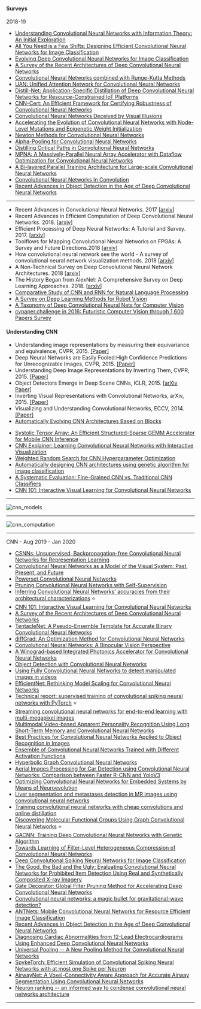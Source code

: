 #### Surveys

2018-19

- [Understanding Convolutional Neural Networks with Information Theory: An Initial Exploration](https://arxiv.org/abs/1804.06537v3)
- [All You Need is a Few Shifts: Designing Efficient Convolutional Neural Networks for Image Classification](https://arxiv.org/abs/1903.05285v1)
- [Evolving Deep Convolutional Neural Networks for Image Classification](https://arxiv.org/abs/1710.10741v3)
- [A Survey of the Recent Architectures of Deep Convolutional Neural Networks](https://arxiv.org/abs/1901.06032v1)
- [Convolutional Neural Networks combined with Runge-Kutta Methods](https://arxiv.org/abs/1802.08831v6)
- [UAN: Unified Attention Network for Convolutional Neural Networks](https://arxiv.org/abs/1901.05376v1)
- [Distill-Net: Application-Specific Distillation of Deep Convolutional Neural Networks for Resource-Constrained IoT Platforms](https://arxiv.org/abs/1812.07390v1)
- [CNN-Cert: An Efficient Framework for Certifying Robustness of Convolutional Neural Networks](https://arxiv.org/abs/1811.12395v1)
- [Convolutional Neural Networks Deceived by Visual Illusions](https://arxiv.org/abs/1811.10565v1)
- [Accelerating the Evolution of Convolutional Neural Networks with Node-Level Mutations and Epigenetic Weight Initialization](https://arxiv.org/abs/1811.08286v1)
- [Newton Methods for Convolutional Neural Networks](https://arxiv.org/abs/1811.06100v1)
- [Alpha-Pooling for Convolutional Neural Networks](https://arxiv.org/abs/1811.03436v1)
- [Distilling Critical Paths in Convolutional Neural Networks](https://arxiv.org/abs/1811.02643v2)
- [MPNA: A Massively-Parallel Neural Array Accelerator with Dataflow Optimization for Convolutional Neural Networks](https://arxiv.org/abs/1810.12910v1)
- [A Bi-layered Parallel Training Architecture for Large-scale Convolutional Neural Networks](https://arxiv.org/abs/1810.07742v1)
- [Convolutional Neural Networks In Convolution](https://arxiv.org/abs/1810.03946v1)
- [Recent Advances in Object Detection in the Age of Deep Convolutional Neural Networks](https://arxiv.org/abs/1809.03193v1)



----------------

- Recent Advances in Convolutional Neural Networks. 2017 [[arxiv](https://arxiv.org/abs/1512.07108v6)]
- Recent Advances in Efficient Computation of Deep Convolutional Neural Networks. 2018. [[arxiv](https://arxiv.org/abs/1802.00939v2)]
- Efficient Processing of Deep Neural Networks: A Tutorial and Survey. 2017. [[arxiv](https://arxiv.org/abs/1703.09039v2)]
- Toolflows for Mapping Convolutional Neural Networks on FPGAs: A Survey and Future Directions.2018 [[arxiv](https://arxiv.org/abs/1803.05900v1)]
- How convolutional neural network see the world - A survey of convolutional neural network visualization methods. 2018 [[arxiv](https://arxiv.org/abs/1804.11191v2)]
- A Non-Technical Survey on Deep Convolutional Neural Network Architectures. 2018 [[arxiv](https://arxiv.org/abs/1803.02129v1)]
- The History Began from AlexNet: A Comprehensive Survey on Deep Learning Approaches. 2018. [[arxiv](https://arxiv.org/abs/1803.01164v1)]
- [Comparative Study of CNN and RNN for Natural Language Processing](https://arxiv.org/pdf/1702.01923v1.pdf)
- [A Survey on Deep Learning Methods for Robot Vision](https://arxiv.org/ftp/arxiv/papers/1803/1803.10862.pdf)
- [A Taxonomy of Deep Convolutional Neural Nets for Computer Vision](https://arxiv.org/pdf/1601.06615v1.pdf)
- [cvpaper.challenge in 2016: Futuristic Computer
Vision through 1,600 Papers Survey](https://arxiv.org/pdf/1707.06436v1.pdf)


#### Understanding CNN

*  Understanding image representations by measuring their equivariance and equivalence, CVPR, 2015. [[Paper]](http://www.cv-foundation.org/openaccess/content_cvpr_2015/papers/Lenc_Understanding_Image_Representations_2015_CVPR_paper.pdf)
* Deep Neural Networks are Easily Fooled:High Confidence Predictions for Unrecognizable Images, CVPR, 2015. [[Paper]](http://www.cv-foundation.org/openaccess/content_cvpr_2015/papers/Nguyen_Deep_Neural_Networks_2015_CVPR_paper.pdf)
* Understanding Deep Image Representations by Inverting Them, CVPR, 2015. [[Paper]](http://www.cv-foundation.org/openaccess/content_cvpr_2015/papers/Mahendran_Understanding_Deep_Image_2015_CVPR_paper.pdf)
*  Object Detectors Emerge in Deep Scene CNNs, ICLR, 2015. [[arXiv Paper]](http://arxiv.org/abs/1412.6856)
*  Inverting Visual Representations with Convolutional Networks, arXiv, 2015. [[Paper]](http://arxiv.org/abs/1506.02753)
*  Visualizing and Understanding Convolutional Networks, ECCV, 2014. [[Paper]](https://www.cs.nyu.edu/~fergus/papers/zeilerECCV2014.pdf)
* [Automatically Evolving CNN Architectures Based on Blocks](https://arxiv.org/abs/1810.11875v1)
- [Systolic Tensor Array: An Efficient Structured-Sparse GEMM Accelerator for Mobile CNN Inference](https://arxiv.org/abs/2005.08098v1)
- [CNN Explainer: Learning Convolutional Neural Networks with Interactive Visualization](https://arxiv.org/abs/2004.15004v2)
- [Weighted Random Search for CNN Hyperparameter Optimization](https://arxiv.org/abs/2003.13300v1)
- [Automatically designing CNN architectures using genetic algorithm for image classification](https://arxiv.org/abs/1808.03818v3)
- [A Systematic Evaluation: Fine-Grained CNN vs. Traditional CNN Classifiers](https://arxiv.org/abs/2003.11154v1)
- [CNN 101: Interactive Visual Learning for Convolutional Neural Networks](https://arxiv.org/abs/2001.02004v3)

------------
![cnn_models](https://github.com/gopala-kr/CNNs/blob/master/resources/img/cnn_models.PNG)

------------

![cnn_computation](https://github.com/gopala-kr/CNNs/blob/master/resources/img/cnn_computation.PNG)

-------------------------

CNN - Aug 2019 - Jan 2020

- [CSNNs: Unsupervised, Backpropagation-free Convolutional Neural Networks for Representation Learning](https://arxiv.org/abs/2001.10388v2)
- [Convolutional Neural Networks as a Model of the Visual System: Past, Present, and Future](https://arxiv.org/abs/2001.07092v1)
- [Powerset Convolutional Neural Networks](https://arxiv.org/abs/1909.02253v4)
- [Pruning Convolutional Neural Networks with Self-Supervision](https://arxiv.org/abs/2001.03554v1)
- [Inferring Convolutional Neural Networks' accuracies from their architectural characterizations](https://arxiv.org/abs/2001.02160v2) :star:
- [CNN 101: Interactive Visual Learning for Convolutional Neural Networks](https://arxiv.org/abs/2001.02004v1)
- [A Survey of the Recent Architectures of Deep Convolutional Neural Networks](https://arxiv.org/abs/1901.06032v4)
- [TentacleNet: A Pseudo-Ensemble Template for Accurate Binary Convolutional Neural Networks](https://arxiv.org/abs/1912.10103v2)
- [diffGrad: An Optimization Method for Convolutional Neural Networks](https://arxiv.org/abs/1909.11015v2)
- [Convolutional Neural Networks: A Binocular Vision Perspective](https://arxiv.org/abs/1912.10201v1)
- [A Winograd-based Integrated Photonics Accelerator for Convolutional Neural Networks](https://arxiv.org/abs/1906.10487v2)
- [Object Detection with Convolutional Neural Networks](https://arxiv.org/abs/1912.01844v1)
- [Using Fully Convolutional Neural Networks to detect manipulated images in videos](https://arxiv.org/abs/1911.13269v1)
- [EfficientNet: Rethinking Model Scaling for Convolutional Neural Networks](https://arxiv.org/abs/1905.11946v3)
- [Technical report: supervised training of convolutional spiking neural networks with PyTorch](https://arxiv.org/abs/1911.10124v1) :star:
- [Streaming convolutional neural networks for end-to-end learning with multi-megapixel images](https://arxiv.org/abs/1911.04432v1)
- [Multimodal Video-based Apparent Personality Recognition Using Long Short-Term Memory and Convolutional Neural Networks](https://arxiv.org/abs/1911.00381v1)
- [Best Practices for Convolutional Neural Networks Applied to Object Recognition in Images](https://arxiv.org/abs/1910.13029v1)
- [Ensemble of Convolutional Neural Networks Trained with Different Activation Functions](https://arxiv.org/abs/1905.02473v4)
- [Hyperbolic Graph Convolutional Neural Networks](https://arxiv.org/abs/1910.12933v1)
- [Aerial Images Processing for Car Detection using Convolutional Neural Networks: Comparison between Faster R-CNN and YoloV3](https://arxiv.org/abs/1910.07234v1)
- [Optimizing Convolutional Neural Networks for Embedded Systems by Means of Neuroevolution](https://arxiv.org/abs/1910.06854v1)
- [Liver segmentation and metastases detection in MR images using convolutional neural networks](https://arxiv.org/abs/1910.06635v1)
- [Training convolutional neural networks with cheap convolutions and online distillation](https://arxiv.org/abs/1909.13063v3)
- [Discovering Molecular Functional Groups Using Graph Convolutional Neural Networks](https://arxiv.org/abs/1812.00265v3) :star:
- [GACNN: Training Deep Convolutional Neural Networks with Genetic Algorithm](https://arxiv.org/abs/1909.13354v1)
- [Towards Learning of Filter-Level Heterogeneous Compression of Convolutional Neural Networks](https://arxiv.org/abs/1904.09872v4)
- [Deep Convolutional Spiking Neural Networks for Image Classification](https://arxiv.org/abs/1903.12272v2)
- [The Good, the Bad and the Ugly: Evaluating Convolutional Neural Networks for Prohibited Item Detection Using Real and Synthetically Composited X-ray Imagery](https://arxiv.org/abs/1909.11508v1)
- [Gate Decorator: Global Filter Pruning Method for Accelerating Deep Convolutional Neural Networks](https://arxiv.org/abs/1909.08174v1)
- [Convolutional neural networks: a magic bullet for gravitational-wave detection?](https://arxiv.org/abs/1904.08693v2)
- [ANTNets: Mobile Convolutional Neural Networks for Resource Efficient Image Classification](https://arxiv.org/abs/1904.03775v2)
- [Recent Advances in Object Detection in the Age of Deep Convolutional Neural Networks](https://arxiv.org/abs/1809.03193v2)
- [Diagnosing Cardiac Abnormalities from 12-Lead Electrocardiograms Using Enhanced Deep Convolutional Neural Networks](https://arxiv.org/abs/1908.06802v1)
- [Universal Pooling -- A New Pooling Method for Convolutional Neural Networks](https://arxiv.org/abs/1907.11440v1)
- [SpykeTorch: Efficient Simulation of Convolutional Spiking Neural Networks with at most one Spike per Neuron](https://arxiv.org/abs/1903.02440v2)
- [AirwayNet: A Voxel-Connectivity Aware Approach for Accurate Airway Segmentation Using Convolutional Neural Networks](https://arxiv.org/abs/1907.06852v1)
- [Neuron ranking -- an informed way to condense convolutional neural networks architecture](https://arxiv.org/abs/1907.02519v2)
-----------
